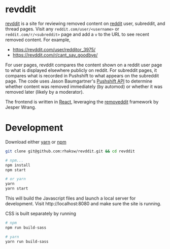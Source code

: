 # revddit
[revddit](https://revddit.com/about) is a site for reviewing removed content on [reddit](https://www.reddit.com) user, subreddit, and thread pages.
Visit any `reddit.com/user/<username>` or `reddit.com/r/<subreddit>` page and add a `v` to the URL to see recent removed content. For example,

* https://revddit.com/user/redditor_3975/
* https://revddit.com/r/cant_say_goodbye/

For user pages, revddit compares the content shown on a reddit user page to what is displayed elsewhere publicly on reddit. For subreddit pages, it compares what is recorded in Pushshift to what appears on the subreddit page. The code uses
Jason Baumgartner's [Pushshift API](https://github.com/pushshift/api) to determine whether content was removed immediately (by automod)
or whether it was removed later (likely by a moderator).

The frontend is written in [React](https://reactjs.org/), leveraging the [removeddit](https://github.com/JubbeArt/removeddit) framework by Jesper Wrang.

# Development
Download either [yarn](https://yarnpkg.com/en/docs/install) or [npm](https://www.npmjs.com/get-npm)

```bash
git clone git@github.com:rhaksw/revddit.git && cd revddit

# npm...
npm install
npm start

# or yarn
yarn
yarn start
```

This will build the Javascript files and launch a local server for development. Visit http://localhost:8080 and make sure the site is running.

CSS is built separately by running

```bash
# npm
npm run build-sass

# yarn
yarn run build-sass
```
